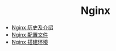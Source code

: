 <h1 align="center">
    Nginx
</h1>

- [Nginx 历史及介绍](Nginx历史及介绍.md)
- [Nginx 配置文件](Nginx配置文件.md)
- [Nginx 搭建环境](Nginx搭建环境.md)
